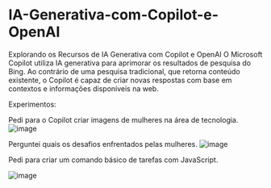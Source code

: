 # IA-Generativa-com-Copilot-e-OpenAI
Explorando os Recursos de IA Generativa com Copilot e OpenAI
O Microsoft Copilot utiliza IA generativa para aprimorar os resultados de pesquisa do Bing. Ao contrário de uma pesquisa tradicional, que retorna conteúdo existente, o Copilot é capaz de criar novas respostas com base em contextos e informações disponíveis na web.

Experimentos:

Pedi para o Copilot criar imagens de mulheres na área de tecnologia.
![image](https://github.com/user-attachments/assets/7b633b59-be15-4e63-a037-07bd37c64d16) 

Perguntei quais os desafios enfrentados pelas mulheres. 
![image](https://github.com/user-attachments/assets/89a680c7-bae9-4938-bd4c-ca2ff1c6c89f)

Pedi para criar um comando básico de tarefas com JavaScript. 

![image](https://github.com/user-attachments/assets/b079ce5e-fffc-4545-a0b3-003f768dd6e3)

